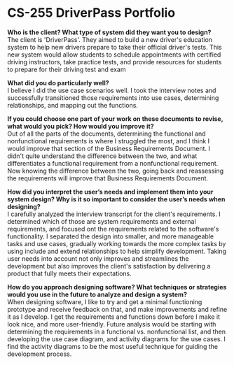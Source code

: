 # CS-255 DriverPass Portfolio
**Who is the client? What type of system did they want you to design?**<br>
 The client is 'DriverPass'. They aimed to build a new driver's education system to help new drivers prepare to take their official driver's tests. This new system would allow students to schedule appointments with certified driving instructors, take practice tests, and provide resources for students to prepare for their driving test and exam

**What did you do particularly well?**<br>
I believe I did the use case scenarios well. I took the interview notes and successfully transitioned those requirements into use cases, determining relationships, and mapping out the functions.

**If you could choose one part of your work on these documents to revise, what would you pick? How would you improve it?**<br>
Out of all the parts of the documents, determining the functional and nonfunctional requirements is where I struggled the most, and I think I would improve that section of the Business Requirements Document. I didn't quite understand the difference between the two, and what differentiates a functional requirement from a nonfunctional requirement. Now knowing the difference between the two, going back and reassessing the requirements will improve that Business Requirements Document.

**How did you interpret the user’s needs and implement them into your system design? Why is it so important to consider the user’s needs when designing?**<br>
I carefully analyzed the interview transcript for the client's requirements. I determined which of those are system requirements and external requirements, and focused ont the requirements related to the software's functionality.
I separated the design into smaller, and more manageable tasks and use cases, gradually working towards the more complex tasks by using include and extend relationships to help simplify development. 
Taking user needs into account not only improves and streamlines the development but also improves the client's satisfaction by delivering a product that fully meets their expectations.

**How do you approach designing software? What techniques or strategies would you use in the future to analyze and design a system?**<br>
When designing software, I like to try and get a minimal functioning prototype and receive feedback on that, and make improvements and refine it as I develop. I get the requirements and functions down before I make it look nice, and more user-friendly. Future analysis would be starting with determining the requirements in a functional vs. nonfunctional list, and  then developing the use case diagram, and activity diagrams for the use cases. I find the activity diagrams to be the most useful technique for guiding the development process.
